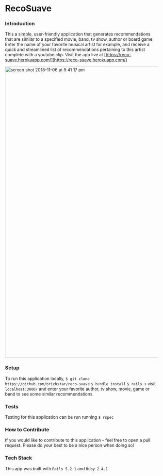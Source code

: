 # RecoSuave
### Introduction
This a simple, user-friendly application that generates recommendations that are similar to a specified movie, band, tv show, author or board game. Enter the name of your favorite musical artist for example, and receive a quick and streamlined list of recommendations pertaining to this artist complete with a youtube clip. Visit the app live at [https://reco-suave.herokuapp.com/](https://reco-suave.herokuapp.com/)

<img width="960" alt="screen shot 2018-11-06 at 9 41 17 pm" src="https://user-images.githubusercontent.com/33355897/48112159-80068600-e212-11e8-9a9d-9f13b7baeac5.png">

### Setup
To run this application locally, ```$ git clone https://github.com/brickstar/reco-suave```
```$ bundle install```
```$ rails s```
visit ```localhost:3000/``` and enter your favorite author, tv show, movie, game or band to see some similar recommendations.
### Tests
Testing for this application can be run running ```$ rspec```
### How to Contribute
If you would like to contribute to this application - feel free to open a pull request. Please do your best to be a nice person when doing so!
### Tech Stack
This app was built with ```Rails 5.2.1``` and ```Ruby 2.4.1```

